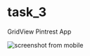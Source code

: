 # task_3
GridView Pintrest App

![screenshot from mobile](https://github.com/TarekLotfy30/task3/assets/117456407/47f99cfd-bef5-42ce-b455-e197fd8d6f28)
